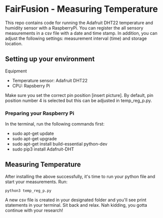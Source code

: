 # FairFusion - Measuring Temperature
This repo contains code for running the Adafruit DHT22 temperature and humidity sensor with a RaspberryPi. You can register the all sensory measurements in a csv file with a date and time stamp. In addition, you can adjust the following settings: measurement interval (time) and storage location.

## Setting up your environment
Equipment
- Temperature sensor: Adafruit DHT22
- CPU: Rapsberry Pi

Make sure you set the correct pin position [insert picture]. By default, pin position number 4 is selected but this can be adjusted in temp_reg_p.py.

### Preparing your Raspberry Pi
In the terminal, run the following commands first:
- sudo apt-get update
- sudo apt-get upgrade
- sudo apt-get install build-essential python-dev 
- sudo pip3 install Adafruit-DHT

## Measuring Temperature
After installing the above successfully, it's time to run your python file and start your measurements. Run:
```
python3 temp_reg_p.py
```
A new csv file is created in your designated folder and you'll see print statements in your terminal. Sit back and relax. Nah kidding, you gotta continue with your research!